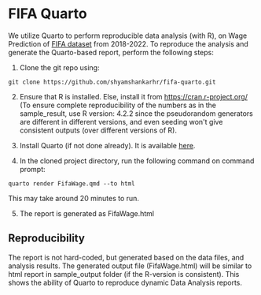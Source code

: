# FIFA Quarto
We utilize Quarto to perform reproducible data analysis (with R), on Wage Prediction of [FIFA dataset](https://www.kaggle.com/datasets/stefanoleone992/fifa-22-complete-player-dataset) from 2018-2022.
To reproduce the analysis and generate the Quarto-based report, perform the following steps:

1. Clone the git repo using: 
```
git clone https://github.com/shyamshankarhr/fifa-quarto.git
```

2. Ensure that R is installed. Else, install it from https://cran.r-project.org/
   (To ensure complete reproducibility of the numbers as in the sample_result, use R version: 4.2.2 since the pseudorandom generators are different in different versions, and even seeding won't give consistent outputs (over different versions of R).

3. Install Quarto (if not done already). It is available [here](https://quarto.org/docs/get-started/).

4. In the cloned project directory, run the following command on command prompt:
```
quarto render FifaWage.qmd --to html
```
This may take around 20 minutes to run.

5. The report is generated as FifaWage.html

## Reproducibility

The report is not hard-coded, but generated based on the data files, and analysis results. The generated output file (FifaWage.html) will be similar to html report in sample_output folder (if the R-version is consistent). This shows the ability of Quarto to reproduce dynamic Data Analysis reports.